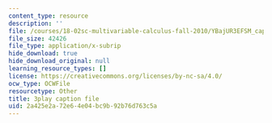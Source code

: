 ```yaml
---
content_type: resource
description: ''
file: /courses/18-02sc-multivariable-calculus-fall-2010/YBajUR3EFSM_captions.vtt
file_size: 42426
file_type: application/x-subrip
hide_download: true
hide_download_original: null
learning_resource_types: []
license: https://creativecommons.org/licenses/by-nc-sa/4.0/
ocw_type: OCWFile
resourcetype: Other
title: 3play caption file
uid: 2a425e2a-72e6-4e04-bc9b-92b76d763c5a
---
```

